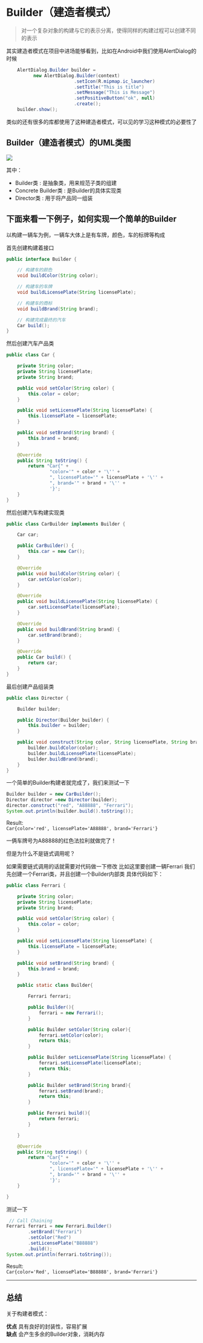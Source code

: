# Builder（建造者模式）

> 对一个复杂对象的构建与它的表示分离，使得同样的构建过程可以创建不同的表示

其实建造者模式在项目中进场能够看到，比如在Android中我们使用AlertDialog的时候

```java
    AlertDialog.Builder builder =
          new AlertDialog.Builder(context)
                         .setIcon(R.mipmap.ic_launcher)
                         .setTitle("This is title")
                         .setMessage("This is Message")
                         .setPositiveButton("ok", null)
                         .create();
    builder.show();

```

类似的还有很多的库都使用了这种建造者模式，可以见的学习这种模式的必要性了

## Builder（建造者模式）的UML类图

<img src="http://img.my.csdn.net/uploads/201204/02/1333347984_5022.jpg" />

其中：

 + Builder类 : 是抽象类，用来规范子类的组建
 + Concrete Builder类 : 是Builder的具体实现类
 + Director类 : 用于将产品同一组装

## 下面来看一下例子，如何实现一个简单的Builder

以构建一辆车为例，一辆车大体上是有车牌，颜色，车的标牌等构成

首先创建构建着接口
```java
public interface Builder {

    // 构建车的颜色
    void buildColor(String color);

    // 构建车的车牌
    void buildLicensePlate(String licensePlate);

    // 构建车的商标
    void buildBrand(String brand);

    // 构建完成最终的汽车
    Car build();
}
```

然后创建汽车产品类

```java
public class Car {

    private String color;
    private String licensePlate;
    private String brand;

    public void setColor(String color) {
        this.color = color;
    }

    public void setLicensePlate(String licensePlate) {
        this.licensePlate = licensePlate;
    }

    public void setBrand(String brand) {
        this.brand = brand;
    }

    @Override
    public String toString() {
        return "Car{" +
                "color='" + color + '\'' +
                ", licensePlate='" + licensePlate + '\'' +
                ", brand='" + brand + '\'' +
                '}';
    }
}
```

然后创建汽车构建实现类

```java
public class CarBuilder implements Builder {

    Car car;

    public CarBuilder() {
        this.car = new Car();
    }

    @Override
    public void buildColor(String color) {
        car.setColor(color);
    }

    @Override
    public void buildLicensePlate(String licensePlate) {
        car.setLicensePlate(licensePlate);
    }

    @Override
    public void buildBrand(String brand) {
        car.setBrand(brand);
    }

    @Override
    public Car build() {
        return car;
    }
}

```

最后创建产品组装类
```java
public class Director {

    Builder builder;

    public Director(Builder builder) {
        this.builder = builder;
    }

    public void construct(String color, String licensePlate, String brand) {
        builder.buildColor(color);
        builder.buildLicensePlate(licensePlate);
        builder.buildBrand(brand);
    }
}
```

一个简单的Builder构建者就完成了，我们来测试一下
```java
Builder builder = new CarBuilder();
Director director =new Director(builder);
director.construct("red", "A88888", "Ferrari");
System.out.println(builder.build().toString());
```

Result:<br>
`Car{color='red', licensePlate='A88888', brand='Ferrari'}`

一俩车牌号为A88888的红色法拉利就做完了！

但是为什么不是链式调用呢？


如果需要链式调用的话就需要对代码做一下修改
比如这里要创建一辆Ferrari
我们先创建一个Ferrari类，并且创建一个Builder内部类
具体代码如下：
```java
public class Ferrari {

    private String color;
    private String licensePlate;
    private String brand;

    public void setColor(String color) {
        this.color = color;
    }

    public void setLicensePlate(String licensePlate) {
        this.licensePlate = licensePlate;
    }

    public void setBrand(String brand) {
        this.brand = brand;
    }

    public static class Builder{

        Ferrari ferrari;

        public Builder(){
            ferrari = new Ferrari();
        }

        public Builder setColor(String color){
            ferrari.setColor(color);
            return this;
        }

        public Builder setLicensePlate(String licensePlate) {
            ferrari.setLicensePlate(licensePlate);
            return this;
        }

        public Builder setBrand(String brand){
            ferrari.setBrand(brand);
            return this;
        }

        public Ferrari build(){
            return ferrari;
        }

    }

    @Override
    public String toString() {
        return "Car{" +
                "color='" + color + '\'' +
                ", licensePlate='" + licensePlate + '\'' +
                ", brand='" + brand + '\'' +
                '}';
    }

}

```

测试一下
```java
 // Call Chaining
Ferrari ferrari = new Ferrari.Builder()
        .setBrand("Ferrari")
        .setColor("Red")
        .setLicensePlate("B88888")
        .build();
System.out.println(ferrari.toString());
```

Result:<br>
`Car{color='Red', licensePlate='B88888', brand='Ferrari'}`

- - -

## 总结

关于构建者模式：

**优点** 具有良好的封装性，容易扩展<br>
**缺点** 会产生多余的Builder对象，消耗内存


